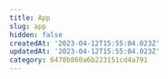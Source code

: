 ```yaml
---
title: App
slug: app
hidden: false
createdAt: '2023-04-12T15:55:04.023Z'
updatedAt: '2023-04-12T15:55:04.023Z'
category: 6478b860a6b223151cd4a791
---
```

